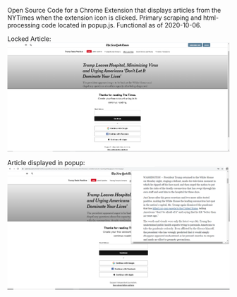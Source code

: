 Open Source Code for a Chrome Extension that displays articles from the NYTimes when the extension icon is clicked. Primary scraping and html-processing code located in popup.js. Functional as of 2020-10-06.

Locked Article:
![Alt text](https://github.com/gregtuc/NYTimesViewer/blob/master/NYTimes-pic1.PNG?raw=true "Title")

Article displayed in popup:
![Alt text](https://github.com/gregtuc/NYTimesViewer/blob/master/NyTimes-pic2.PNG?raw=true "Title")
